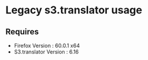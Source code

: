 # Legacy s3.translator usage

## Requires

- Firefox Version : 60.0.1 x64
- S3.translator Version : 6.16
